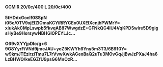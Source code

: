 #### GCM R 20/0c/400 L 20/0c/400
**5tHDdxGocIf0SSpN**<br/>**i05c/0TV9xjElZlOmaKCYiRRYCEo0UXEIXcnjhPWMrY=**<br/>**xlukAkCMpLswpb5fkvqAB87WwgdzE+GFNkQG4IU4VqKPDSwlre5D9gigsHyBe9HorsywNBHGIOPEYLJc...**<br/><br/>
**O69vXYYjpDlo/g+6**<br/>**9G8YyrFiVNd9jmeJAU+yoZ5KWYh6Yny5m3T3/6B910Y=**<br/>**w9kmJTEzirziTmu7L7rVvwXwkAGeoBaQ2uTu3MOvGqJjBwJzPXaJ4ha6LzBHWO/keEGZfU9psG6MnOzR...**